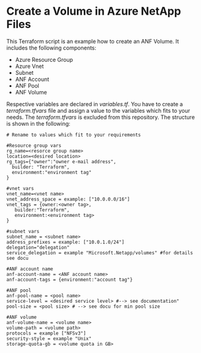# Create a Volume in Azure NetApp Files
This Terraform script is an example how to create an ANF Volume.
It includes the following components:
- Azure Resource Group
- Azure Vnet
- Subnet
- ANF Account
- ANF Pool
- ANF Volume

Respective variables are declared in *variables.tf*.
You have to create a *terraform.tfvars* file and assign a value to the variables which fits to your needs.
The *terraform.tfvars* is excluded from this repository. The structure is shown in the following:

```#tfvars
# Rename to values which fit to your requirements

#Resource group vars
rg_name=<resorce group name>
location=<desired location>
rg_tags={"owner":"owner e-mail address",
  builder: "Terraform",
  environment:"environment tag"
}

#vnet vars
vnet_name=<vnet name>
vnet_address_space = example: ["10.0.0.0/16"]
vnet_tags = {owner:<owner tag>,
   builder:"Terraform",
   environment:<environment tag>
}

#subnet vars
subnet_name = <subnet name>
address_prefixes = example: ["10.0.1.0/24"]
delegation="delegation"
service_delegation = example "Microsoft.Netapp/volumes" #for details see docu

#ANF account name
anf-account-name = <ANF account name>
anf-account-tags = {environment:"account tag"}

#ANF pool
anf-pool-name = <pool name>
service-level = <desired service level> #--> see documentation"
pool-size = <pool size> # --> see docu for min pool size

#ANF volume
anf-volume-name = <volume name>
volume-path = <volume path>
protocols = example ["NFSv3"]
security-style = example "Unix"
storage-quota-gb = <volume quota in GB>
```




